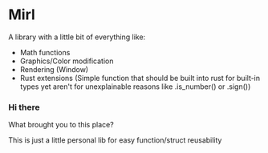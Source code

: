 # Mirl

A library with a little bit of everything like:

- Math functions
- Graphics/Color modification
- Rendering (Window)
- Rust extensions (Simple function that should be built into rust for built-in types yet aren't for unexplainable reasons like .is_number() or .sign())

### Hi there

What brought you to this place?

This is just a little personal lib for easy function/struct reusability
